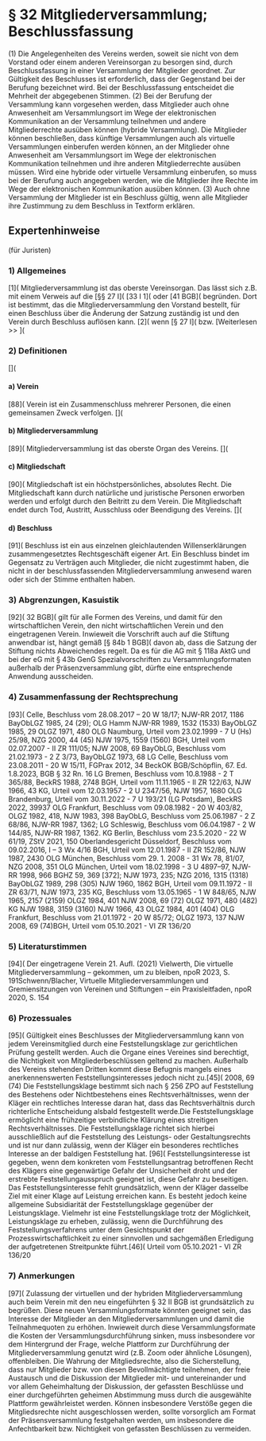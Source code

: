 # § 32 Mitgliederversammlung; Beschlussfassung
(1) Die Angelegenheiten des Vereins werden, soweit sie nicht von dem Vorstand oder einem anderen Vereinsorgan zu besorgen sind, durch Beschlussfassung in einer Versammlung der Mitglieder geordnet. Zur Gültigkeit des Beschlusses ist erforderlich, dass der Gegenstand bei der Berufung bezeichnet wird. Bei der Beschlussfassung entscheidet die Mehrheit der abgegebenen Stimmen.
(2) Bei der Berufung der Versammlung kann vorgesehen werden, dass Mitglieder auch ohne Anwesenheit am Versammlungsort im Wege der elektronischen Kommunikation an der Versammlung teilnehmen und andere Mitgliederrechte ausüben können (hybride Versammlung). Die Mitglieder können beschließen, dass künftige Versammlungen auch als virtuelle Versammlungen einberufen werden können, an der Mitglieder ohne Anwesenheit am Versammlungsort im Wege der elektronischen Kommunikation teilnehmen und ihre anderen Mitgliederrechte ausüben müssen. Wird eine hybride oder virtuelle Versammlung einberufen, so muss bei der Berufung auch angegeben werden, wie die Mitglieder ihre Rechte im Wege der elektronischen Kommunikation ausüben können.
(3) Auch ohne Versammlung der Mitglieder ist ein Beschluss gültig, wenn alle Mitglieder ihre Zustimmung zu dem Beschluss in Textform erklären.
## Expertenhinweise
(für Juristen)
### 1) Allgemeines
[1]( Mitgliederversammlung ist das oberste Vereinsorgan. Das lässt sich z.B. mit einem Verweis auf die [§§ 27 I]( [33 I 1]( oder [41 BGB]( begründen. Dort ist bestimmt, das die Mitgliederversammlung den Vorstand bestellt, für einen Beschluss über die Änderung der Satzung zuständig ist und den Verein durch Beschluss auflösen kann.
[2]( wenn [§ 27 I]( bzw.
[Weiterlesen >> ](
### 2) Definitionen
[](
#### a) Verein
[88]( Verein ist ein Zusammenschluss mehrerer Personen, die einen gemeinsamen Zweck verfolgen.
[](
#### b) Mitgliederversammlung
[89]( Mitgliederversammlung ist das oberste Organ des Vereins.
[](
#### c) Mitgliedschaft
[90]( Mitgliedschaft ist ein höchstpersönliches, absolutes Recht. Die Mitgliedschaft kann durch natürliche und juristische Personen erworben werden und erfolgt durch den Beitritt zu dem Verein. Die Mitgliedschaft endet durch Tod, Austritt, Ausschluss oder Beendigung des Vereins.
[](
#### d) Beschluss
[91]( Beschluss ist ein aus einzelnen gleichlautenden Willenserklärungen zusammengesetztes Rechtsgeschäft eigener Art. Ein Beschluss bindet im Gegensatz zu Verträgen auch Mitglieder, die nicht zugestimmt haben, die nicht in der beschlussfassenden Mitgliederversammlung anwesend waren oder sich der Stimme enthalten haben.
### 3) Abgrenzungen, Kasuistik
[92]( 32 BGB]( gilt für alle Formen des Vereins, und damit für den wirtschaftlichen Verein, den nicht wirtschaftlichen Verein und den eingetragenen Verein. Inwieweit die Vorschrift auch auf die Stiftung anwendbar ist, hängt gemäß [§ 84b 1 BGB]( davon ab, dass die Satzung der Stiftung nichts Abweichendes regelt. Da es für die AG mit § 118a AktG und bei der eG mit § 43b GenG Spezialvorschriften zu Versammlungsformaten außerhalb der Präsenzversammlung gibt, dürfte eine entsprechende Anwendung ausscheiden.
### 4) Zusammenfassung der Rechtsprechung
[93]( Celle, Beschluss vom 28.08.2017 – 20 W 18/17; NJW-RR 2017, 1186 BayObLGZ 1985, 24 (29); OLG Hamm NJW-RR 1989, 1532 (1533) BayObLGZ 1985, 29 OLGZ 1971, 480 OLG Naumburg, Urteil vom 23.02.1999 - 7 U (Hs) 25/98, NZG 2000, 44 (45) NJW 1975, 1559 (1560) BGH, Urteil vom 02.07.2007 - II ZR 111/05; NJW 2008, 69 BayObLG, Beschluss vom 21.02.1973 - 2 Z 3/73, BayObLGZ 1973, 68 LG Celle, Beschluss vom 23.08.2011 - 20 W 15/11, FGPrax 2012, 34 BeckOK BGB/Schöpflin, 67. Ed. 1.8.2023, BGB § 32 Rn. 16 LG Bremen, Beschluss vom 10.8.1988 - 2 T 365/88, BeckRS 1988, 2748 BGH, Urteil vom 11.11.1965 - II ZR 122/63, NJW 1966, 43 KG, Urteil vom 12.03.1957 - 2 U 2347/56, NJW 1957, 1680 OLG Brandenburg, Urteil vom 30.11.2022 - 7 U 193/21 (LG Potsdam), BeckRS 2022, 39937 OLG Frankfurt, Beschluss vom 09.08.1982 - 20 W 403/82, OLGZ 1982, 418, NJW 1983, 398 BayObLG, Beschluss vom 25.06.1987 - 2 Z 68/86, NJW-RR 1987, 1362; LG Schleswig, Beschluss vom 06.04.1987 - 2 W 144/85, NJW-RR 1987, 1362. KG Berlin, Beschluss vom 23.5.2020 - 22 W 61/19, ZStV 2021, 150 Oberlandesgericht Düsseldorf, Beschluss vom 09.02.2016, I – 3 Wx 4/16 BGH, Urteil vom 12.01.1987 - II ZR 152/86, NJW 1987, 2430 OLG München, Beschluss vom 29. 1. 2008 - 31 Wx 78, 81/07, NZG 2008, 351 OLG München, Urteil vom 18.02.1998 - 3 U 4897–97, NJW-RR 1998, 966 BGHZ 59, 369 [372]; NJW 1973, 235; NZG 2016, 1315 (1318) BayObLGZ 1989, 298 (305) NJW 1960, 1862 BGH, Urteil vom 09.11.1972 - II ZR 63/71, NJW 1973, 235 KG, Beschluss vom 13.05.1965 - 1 W 848/65, NJW 1965, 2157 (2159) OLGZ 1984, 401 NJW 2008, 69 (72) OLGZ 1971, 480 (482) KG NJW 1988, 3159 (3160) NJW 1966, 43 OLGZ 1984, 401 (404) OLG Frankfurt, Beschluss vom 21.01.1972 - 20 W 85/72; OLGZ 1973, 137 NJW 2008, 69 (74)BGH, Urteil vom 05.10.2021 - VI ZR 136/20
### 5) Literaturstimmen
[94]( Der eingetragene Verein 21. Aufl. (2021) Vielwerth, Die virtuelle Mitgliederversammlung – gekommen, um zu bleiben, npoR 2023, S. 191Schwenn/Blacher, Virtuelle Mitgliederversammlungen und Gremiensitzungen von Vereinen und Stiftungen – ein Praxisleitfaden, npoR 2020, S. 154
### 6) Prozessuales
[95]( Gültigkeit eines Beschlusses der Mitgliederversammlung kann von jedem Vereinsmitglied durch eine Feststellungsklage zur gerichtlichen Prüfung gestellt werden. Auch die Organe eines Vereines sind berechtigt, die Nichtigkeit von Mitgliederbeschlüssen geltend zu machen. Außerhalb des Vereins stehenden Dritten kommt diese Befugnis mangels eines anerkennenswerten Feststellungsinteresses jedoch nicht zu.[45]( 2008, 69 (74) Die Feststellungsklage bestimmt sich nach § 256 ZPO auf Feststellung des Bestehens oder Nichtbestehens eines Rechtsverhältnisses, wenn der Kläger ein rechtliches Interesse daran hat, dass das Rechtsverhältnis durch richterliche Entscheidung alsbald festgestellt werde.Die Feststellungsklage ermöglicht eine frühzeitige verbindliche Klärung eines streitigen Rechtsverhältnisses. Die Feststellungsklage richtet sich hierbei ausschließlich auf die Feststellung des Leistungs- oder Gestaltungsrechts und ist nur dann zulässig, wenn der Kläger ein besonderes rechtliches Interesse an der baldigen Feststellung hat.
[96]( Feststellungsinteresse ist gegeben, wenn dem konkreten vom Feststellungsantrag betroffenen Recht des Klägers eine gegenwärtige Gefahr der Unsicherheit droht und der erstrebte Feststellungausspruch geeignet ist, diese Gefahr zu beseitigen. Das Feststellungsinteresse fehlt grundsätzlich, wenn der Kläger dasselbe Ziel mit einer Klage auf Leistung erreichen kann. Es besteht jedoch keine allgemeine Subsidiarität der Feststellungsklage gegenüber der Leistungsklage. Vielmehr ist eine Feststellungsklage trotz der Möglichkeit, Leistungsklage zu erheben, zulässig, wenn die Durchführung des Feststellungsverfahrens unter dem Gesichtspunkt der Prozesswirtschaftlichkeit zu einer sinnvollen und sachgemäßen Erledigung der aufgetretenen Streitpunkte führt.[46]( Urteil vom 05.10.2021 - VI ZR 136/20
### 7) Anmerkungen
[97]( Zulassung der virtuellen und der hybriden Mitgliederversammlung auch beim Verein mit den neu eingeführten § 32 II BGB ist grundsätzlich zu begrüßen. Diese neuen Versammlungsformate könnten geeignet sein, das Interesse der Mitglieder an den Mitgliederversammlungen und damit die Teilnahmequoten zu erhöhen. Inwieweit durch diese Versammlungsformate die Kosten der Versammlungsdurchführung sinken, muss insbesondere vor dem Hintergrund der Frage, welche Plattform zur Durchführung der Mitgliederversammlung genutzt wird (z.B. Zoom oder ähnliche Lösungen), offenbleiben. Die Wahrung der Mitgliedsrechte, also die Sicherstellung, dass nur Mitglieder bzw. von diesen Bevollmächtigte teilnehmen, der freie Austausch und die Diskussion der Mitglieder mit- und untereinander und vor allem Geheimhaltung der Diskussion, der gefassten Beschlüsse und einer durchgeführten geheimen Abstimmung muss durch die ausgewählte Plattform gewährleistet werden. Können insbesondere Verstöße gegen die Mitgliedsrechte nicht ausgeschlossen werden, sollte vorsorglich am Format der Präsensversammlung festgehalten werden, um insbesondere die Anfechtbarkeit bzw. Nichtigkeit von gefassten Beschlüssen zu vermeiden.